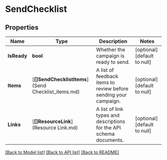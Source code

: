# SendChecklist

## Properties
Name | Type | Description | Notes
------------ | ------------- | ------------- | -------------
**IsReady** | **bool** | Whether the campaign is ready to send. | [optional] [default to null]
**Items** | [**[]SendChecklistItems**](Send Checklist_items.md) | A list of feedback items to review before sending your campaign. | [optional] [default to null]
**Links** | [**[]ResourceLink**](Resource Link.md) | A list of link types and descriptions for the API schema documents. | [optional] [default to null]

[[Back to Model list]](../README.md#documentation-for-models) [[Back to API list]](../README.md#documentation-for-api-endpoints) [[Back to README]](../README.md)

